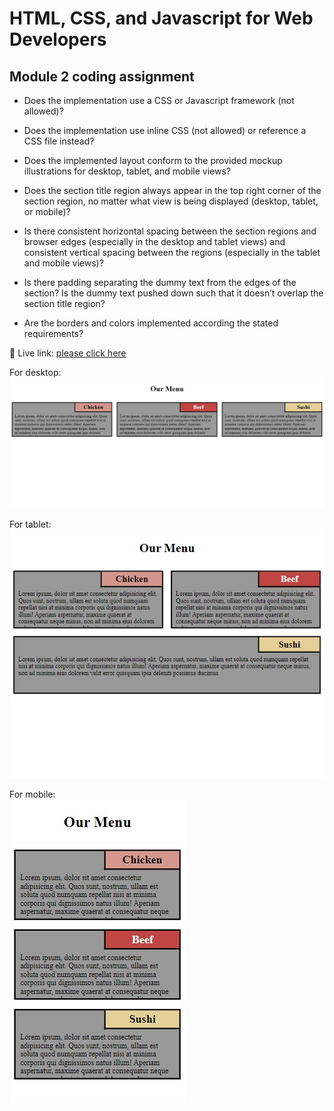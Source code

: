 # HTML, CSS, and Javascript for Web Developers

## Module 2 coding assignment

- Does the implementation use a CSS or Javascript framework (not allowed)?

- Does the implementation use inline CSS (not allowed) or reference a CSS file instead?

- Does the implemented layout conform to the provided mockup illustrations for desktop, tablet, and mobile views?

- Does the section title region always appear in the top right corner of the section region, no matter what view is being displayed (desktop, tablet, or mobile)?

- Is there consistent horizontal spacing between the section regions and browser edges (especially in the desktop and tablet views) and consistent vertical spacing between the regions (especially in the tablet and mobile views)?

- Is there padding separating the dummy text from the edges of the section? Is the dummy text pushed down such that it doesn’t overlap the section title region?

- Are the borders and colors implemented according the stated requirements?

🌱 Live link: [please click here](https://aliaydogdu105.github.io/coursera-module2-coding/)

For desktop:<br>
![desktop](images/desktop.png)

For tablet:<br>
![tablet](images/tablet.png)

For mobile:<br>
![mobile](images/mobile.png)
